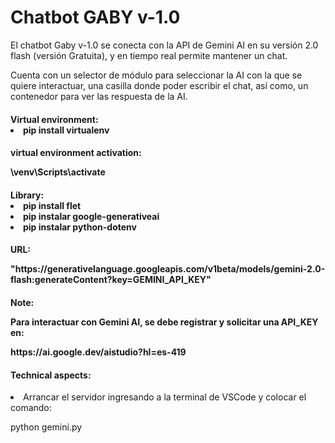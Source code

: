 <caption>
    <div class="container" style="text-aling:center";>
        <h1>Chatbot GABY v-1.0</h1>
    </div>
</caption>

<section>
<div class="container">
    <p>El chatbot Gaby v-1.0 se conecta con la API de Gemini AI en su versión 2.0 flash (versión Gratuita), y en tiempo real permite mantener un chat.</p>
    <p>Cuenta con un selector de módulo para seleccionar la AI con la que se quiere interactuar, una casilla donde poder escribir el chat, así como, un contenedor para ver las 
        respuesta de la AI. </p>
</div>
    
<div class="container">
    <h4>Virtual environment:</4>
    <li>pip install virtualenv</li>
</div>

<div class="container">
    <h4>virtual environment activation:</4>
    <p>\venv\Scripts\activate</p>
</div>
        
<div class="container">
    <h4>Library:</4>
    <li>pip install flet</li>
    <li>pip instalar google-generativeai</li>
    <li>pip instalar python-dotenv</li>
</div>

<div class="container">
    <h4>URL:</4>
    <p>"https://generativelanguage.googleapis.com/v1beta/models/gemini-2.0-flash:generateContent?key=GEMINI_API_KEY"</p>
</div>
</section>

<div class="container">
    <h4>Note:</4>
    <p>Para interactuar con Gemini AI, se debe registrar y solicitar una API_KEY en:</p>
        <p>https://ai.google.dev/aistudio?hl=es-419</p>
</div>

<footer>
<div class="container my-2">
    <h4>Technical aspects:</h4>
</div>

<div class="container my-2">
    <li>Arrancar el servidor ingresando a la terminal de VSCode y colocar el comando:</li> 
        <p>python gemini.py</p>
</div>
</footer>
